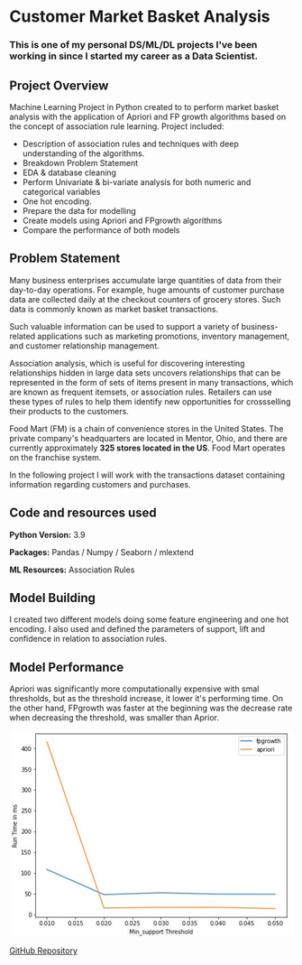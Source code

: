 # Customer Market Basket Analysis

### This is one of my personal DS/ML/DL projects I've been working in since I started my career as a Data Scientist.

## Project Overview

Machine Learning Project in Python created to to perform market basket analysis with the application of Apriori and FP growth algorithms based on the concept of association rule learning.
Project included: 
  - Description of association rules and techniques with deep understanding of the algorithms.
  - Breakdown Problem Statement
  - EDA & database cleaning
  - Perform Univariate & bi-variate analysis for both numeric and categorical variables
  - One hot encoding.
  - Prepare the data for modelling
  - Create models using Apriori and FPgrowth algorithms
  - Compare the performance of both models
  

## Problem Statement

Many business enterprises accumulate large quantities of data from their day-to-day operations. For example, huge amounts of customer purchase data are collected daily at the checkout counters of grocery stores. Such data is commonly known as market basket transactions.

Such valuable information can be used to support a variety of business-related applications such as marketing promotions, inventory management, and customer relationship management.

Association analysis, which is useful for discovering interesting relationships hidden in large data sets uncovers relationships that can be represented in the form of sets of items present in many transactions, which are known as frequent itemsets, or association rules. Retailers can use these types of rules to help them identify new opportunities for crossselling their products to the customers.

Food Mart (FM) is a chain of convenience stores in the United States. The private company's headquarters are located in Mentor, Ohio, and there are currently approximately **325 stores located in the US**. Food Mart operates on the franchise system.

In the following project I will work with the transactions dataset containing information regarding customers and purchases.

## Code and resources used
**Python Version:** 3.9

**Packages:** Pandas / Numpy / Seaborn / mlextend

**ML Resources:** Association Rules

## Model Building

I created two different models doing some feature engineering and one hot encoding. I also used and defined the parameters of support, lift and confidence in relation to association rules.

## Model Performance

Apriori was significantly more computationally expensive with smal thresholds, but as the threshold increase, it lower it's performing time. On the other hand, FPgrowth was faster at the beginning was the decrease rate when decreasing the threshold, was smaller than Aprior.

![Models Performance](https://github.com/TWM-Sebastian-S/Customer-market-basket-analysis/blob/main/Models%20performance.JPG "Models Performance")



[GitHub Repository](https://github.com/TWM-Sebastian-S/Customer-market-basket-analysis)
